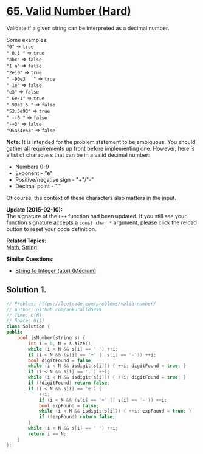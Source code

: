 # [65. Valid Number (Hard)](https://leetcode.com/problems/valid-number/)

<p>Validate if a given string can be interpreted as&nbsp;a decimal number.</p>

<p>Some examples:<br>
<code>"0"</code> =&gt; <code>true</code><br>
<code>" 0.1 "</code> =&gt; <code>true</code><br>
<code>"abc"</code> =&gt; <code>false</code><br>
<code>"1 a"</code> =&gt; <code>false</code><br>
<code>"2e10"</code> =&gt; <code>true</code><br>
<code>" -90e3&nbsp; &nbsp;"</code> =&gt; <code>true</code><br>
<code>" 1e"</code> =&gt; <code>false</code><br>
<code>"e3"</code> =&gt; <code>false</code><br>
<code>" 6e-1"</code> =&gt; <code>true</code><br>
<code>" 99e2.5&nbsp;"</code> =&gt; <code>false</code><br>
<code>"53.5e93"</code> =&gt; <code>true</code><br>
<code>" --6 "</code> =&gt; <code>false</code><br>
<code>"-+3"</code> =&gt; <code>false</code><br>
<code>"95a54e53"</code> =&gt; <code>false</code></p>

<p><strong>Note:</strong> It is intended for the problem statement to be ambiguous. You should gather all requirements up front before implementing one. However, here is a list of characters that can be in a valid decimal number:</p>

<ul>
	<li>Numbers 0-9</li>
	<li>Exponent - "e"</li>
	<li>Positive/negative sign - "+"/"-"</li>
	<li>Decimal point - "."</li>
</ul>

<p>Of course, the context of these characters also matters in the input.</p>

<p><strong>Update (2015-02-10):</strong><br>
The signature of the <code>C++</code> function had been updated. If you still see your function signature accepts a <code>const char *</code> argument, please click the reload button to reset your code definition.</p>


**Related Topics**:  
[Math](https://leetcode.com/tag/math/), [String](https://leetcode.com/tag/string/)

**Similar Questions**:
* [String to Integer (atoi) (Medium)](https://leetcode.com/problems/string-to-integer-atoi/)

## Solution 1.

```cpp
// Problem: https://leetcode.com/problems/valid-number/
// Author: github.com/ankuralld5999
// Time: O(N)
// Space: O(1)
class Solution {
public:
    bool isNumber(string s) {
        int i = 0, N = s.size();
        while (i < N && s[i] == ' ') ++i;
        if (i < N && (s[i] == '+' || s[i] == '-')) ++i;
        bool digitFound = false;
        while (i < N && isdigit(s[i])) { ++i; digitFound = true; }
        if (i < N && s[i] == '.') ++i;
        while (i < N && isdigit(s[i])) { ++i; digitFound = true; }
        if (!digitFound) return false;
        if (i < N && s[i] == 'e') {
            ++i;
            if (i < N && (s[i] == '+' || s[i] == '-')) ++i;
            bool expFound = false;
            while (i < N && isdigit(s[i])) { ++i; expFound = true; }
            if (!expFound) return false;
        }
        while (i < N && s[i] == ' ') ++i;
        return i == N;
    }
};
```
